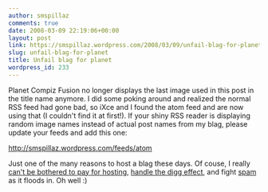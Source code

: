 ```yaml
---
author: smspillaz
comments: true
date: 2008-03-09 22:19:06+00:00
layout: post
link: https://smspillaz.wordpress.com/2008/03/09/unfail-blag-for-planet/
slug: unfail-blag-for-planet
title: Unfail blag for planet
wordpress_id: 233
---
```


Planet Compiz Fusion no longer displays the last image used in this post in the title name anymore. I did some poking around and realized the normal RSS feed had gone bad, so iXce and I found the atom feed and are now using that (I couldn't find it at first!). If your shiny RSS reader is displaying random image names instead of actual post names from my blag, please update your feeds and add this one:

http://smspillaz.wordpress.com/feeds/atom

Just one of the many reasons to host a blag these days. Of couse, I really [can't be bothered to pay for hosting](http://www.godaddy.com/gdshop/default.asp?location=www.google.com.au%2Fsearch), [handle the digg effect](http://www.ndesign-studio.com/blog/updates/the-digg-effect/comment-page-3/), and fight [spam](http://youtube.com/watch?v=anwy2MPT5RE) as it floods in. Oh well :)

